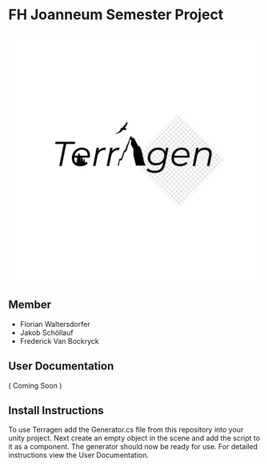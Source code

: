 # FH Joanneum Semester Project

<img src="https://github.com/rickstick-code/Terragen/blob/main/TemporaryLogo.png?raw=true" width="500" height="500">

## Member
- Florian Waltersdorfer
- Jakob Schöllauf
- Frederick Van Bockryck

## User Documentation
( Coming Soon )

## Install Instructions
To use Terragen add the Generator.cs file from this repository into your unity project. Next create an empty object in the scene and add the script to it as a component. The generator should now be ready for use. For detailed instructions view the User Documentation.
